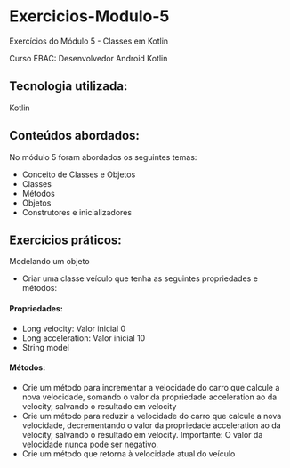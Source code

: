 # Exercicios-Modulo-5
Exercícios do Módulo 5 - Classes em Kotlin

Curso EBAC: Desenvolvedor Android Kotlin

## Tecnologia utilizada:
Kotlin

## Conteúdos abordados:
No módulo 5 foram abordados os seguintes temas:
- Conceito de Classes e Objetos
- Classes
- Métodos
- Objetos
- Construtores e inicializadores

## Exercícios práticos:
Modelando um objeto 
- Criar uma classe veículo que tenha as seguintes propriedades e métodos:
  
#### Propriedades: 
- Long velocity: Valor inicial 0 
- Long acceleration: Valor inicial 10 
- String model

#### Métodos: 
- Crie um método para incrementar a velocidade do carro que calcule a nova velocidade, somando o valor da propriedade acceleration ao da velocity, salvando o resultado em velocity 
- Crie um método para reduzir a velocidade do carro que calcule a nova velocidade, decrementando o valor da propriedade acceleration ao da velocity, salvando o resultado em velocity. Importante: O valor da velocidade nunca pode ser negativo. 
- Crie um método que retorna à velocidade atual do veículo
